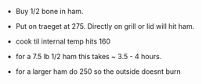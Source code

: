 
* Buy 1/2 bone in ham.
* Put on traeget at 275. Directly on grill or lid will hit ham.
* cook til internal temp hits 160

* for a 7.5 lb 1/2 ham this takes ~ 3.5 - 4 hours.
* for a larger ham do 250 so the outside doesnt burn
